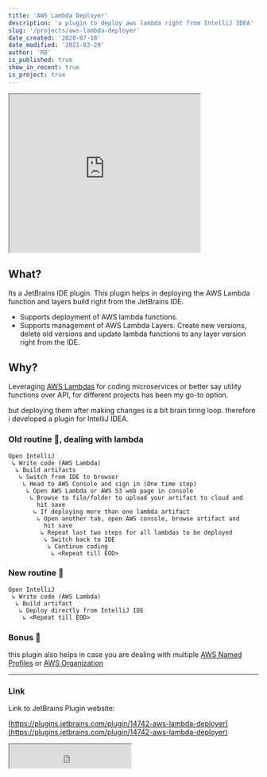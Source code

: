 ```yaml
---
title: 'AWS Lambda Deployer'
description: 'a plugin to deploy aws lambda right from IntelliJ IDEA'
slug: '/projects/aws-lambda-deployer'
date_created: '2020-07-18'
date_modified: '2021-03-29'
author: 'RD'
is_published: true
show_in_recent: true
is_project: true
---
```


<iframe width="384px" height="319px" src="https://plugins.jetbrains.com/embeddable/card/14742"></iframe>

## What?
Its a JetBrains IDE plugin.
This plugin helps in deploying the AWS Lambda function and layers build right from the JetBrains IDE.
- Supports deployment of AWS lambda functions.
- Supports management of AWS Lambda Layers. Create new versions, delete old versions and update lambda functions to any layer version right from the IDE.

## Why?
Leveraging [AWS Lambdas](https://aws.amazon.com/lambda/) for coding microservices or better say utility functions over API, for different projects has been my go-to option.  

but deploying them after making changes is a bit brain tiring loop. therefore i developed a plugin for IntelliJ IDEA.

### Old routine 🤕, dealing with lambda

```
Open IntelliJ
 ↳ Write code (AWS Lambda)
  ↳ Build artifacts
   ↳ Switch from IDE to browser
    ↳ Head to AWS Console and sign in (One time step)
     ↳ Open AWS Lambda or AWS S3 web page in console
      ↳ Browse to file/folder to upload your artifact to cloud and
        hit save
       ↳ If deploying more than one lambda artifact
        ↳ Open another tab, open AWS console, browse artifact and 
          hit save
         ↳ Repeat last two steps for all lambdas to be deployed
          ↳ Switch back to IDE
           ↳ Continue coding
            ↳ <Repeat till EOD>
```

### New routine 🤩  

```
Open IntelliJ
 ↳ Write code (AWS Lambda)
  ↳ Build artifact
   ↳ Deploy directly from IntelliJ IDE
    ↳ <Repeat till EOD>
```

### Bonus 🎄  

this plugin also helps in case you are dealing with multiple [AWS Named Profiles](http://docs.aws.amazon.com/cli/latest/userguide/cli-multiple-profiles.html) or [AWS Organization](https://aws.amazon.com/organizations/)   

---

### Link

Link to JetBrains Plugin website:  

[https://plugins.jetbrains.com/plugin/14742-aws-lambda-deployer](https://plugins.jetbrains.com/plugin/14742-aws-lambda-deployer)

<iframe width="245px" height="48px" src="https://plugins.jetbrains.com/embeddable/install/14742"></iframe>